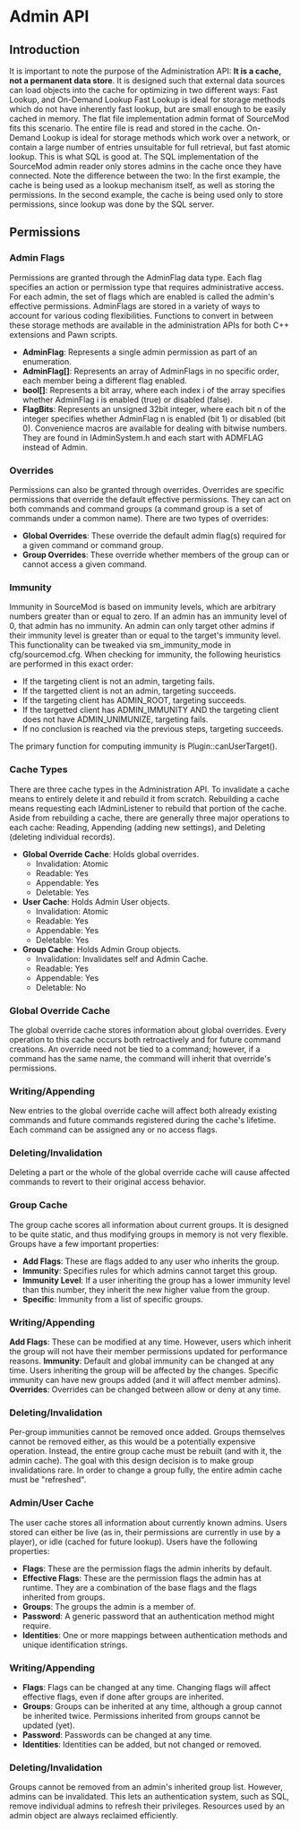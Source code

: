 # Admin API

## Introduction
It is important to note the purpose of the Administration API: **It is a cache, not a permanent data store**. It is designed such that external data sources can load objects into the cache for optimizing in two different ways: Fast Lookup, and On-Demand Lookup
Fast Lookup is ideal for storage methods which do not have inherently fast lookup, but are small enough to be easily cached in memory. The flat file implementation admin format of SourceMod fits this scenario. The entire file is read and stored in the cache.
On-Demand Lookup is ideal for storage methods which work over a network, or contain a large number of entries unsuitable for full retrieval, but fast atomic lookup. This is what SQL is good at. The SQL implementation of the SourceMod admin reader only stores admins in the cache once they have connected.
Note the difference between the two: In the first example, the cache is being used as a lookup mechanism itself, as well as storing the permissions. In the second example, the cache is being used only to store permissions, since lookup was done by the SQL server.

## Permissions
### Admin Flags
Permissions are granted through the AdminFlag data type. Each flag specifies an action or permission type that requires administrative access. For each admin, the set of flags which are enabled is called the admin's effective permissions.
AdminFlags are stored in a variety of ways to account for various coding flexibilities. Functions to convert in between these storage methods are available in the administration APIs for both C++ extensions and Pawn scripts.

* **AdminFlag**: Represents a single admin permission as part of an enumeration.
* **AdminFlag\[\]**: Represents an array of AdminFlags in no specific order, each member being a different flag enabled.
* **bool[]**: Represents a bit array, where each index i of the array specifies whether AdminFlag i is enabled (true) or disabled (false).
* **FlagBits**: Represents an unsigned 32bit integer, where each bit n of the integer specifies whether AdminFlag n is enabled (bit 1) or disabled (bit 0). Convenience macros are available for dealing with bitwise numbers. They are found in IAdminSystem.h and each start with ADMFLAG instead of Admin.

### Overrides
Permissions can also be granted through overrides. Overrides are specific permissions that override the default effective permissions. They can act on both commands and command groups (a command group is a set of commands under a common name). There are two types of overrides:

* **Global Overrides**: These override the default admin flag(s) required for a given command or command group.
* **Group Overrides**: These override whether members of the group can or cannot access a given command.

### Immunity
Immunity in SourceMod is based on immunity levels, which are arbitrary numbers greater than or equal to zero. If an admin has an immunity level of 0, that admin has no immunity. An admin can only target other admins if their immunity level is greater than or equal to the target's immunity level. This functionality can be tweaked via sm_immunity_mode in cfg/sourcemod.cfg.
When checking for immunity, the following heuristics are performed in this exact order:

* If the targeting client is not an admin, targeting fails.
* If the targetted client is not an admin, targeting succeeds.
* If the targeting client has ADMIN_ROOT, targeting succeeds.
* If the targetted client has ADMIN_IMMUNITY AND the targeting client does not have ADMIN_UNIMUNIZE, targeting fails.
* If no conclusion is reached via the previous steps, targeting succeeds.

The primary function for computing immunity is Plugin::canUserTarget().

### Cache Types
There are three cache types in the Administration API. To invalidate a cache means to entirely delete it and rebuild it from scratch. Rebuilding a cache means requesting each IAdminListener to rebuild that portion of the cache. Aside from rebuilding a cache, there are generally three major operations to each cache: Reading, Appending (adding new settings), and Deleting (deleting individual records).

* **Global Override Cache**: Holds global overrides.
	* Invalidation: Atomic
	* Readable: Yes
	* Appendable: Yes
	* Deletable: Yes
* **User Cache**: Holds Admin User objects.
	* Invalidation: Atomic
	* Readable: Yes
	* Appendable: Yes
	* Deletable: Yes
* **Group Cache**: Holds Admin Group objects.
	* Invalidation: Invalidates self and Admin Cache.
	* Readable: Yes
	* Appendable: Yes
	* Deletable: No

### Global Override Cache
The global override cache stores information about global overrides. Every operation to this cache occurs both retroactively and for future command creations. An override need not be tied to a command; however, if a command has the same name, the command will inherit that override's permissions.
### Writing/Appending
New entries to the global override cache will affect both already existing commands and future commands registered during the cache's lifetime.
Each command can be assigned any or no access flags.
### Deleting/Invalidation
Deleting a part or the whole of the global override cache will cause affected commands to revert to their original access behavior.
### Group Cache
The group cache scores all information about current groups. It is designed to be quite static, and thus modifying groups in memory is not very flexible.
Groups have a few important properties:

* **Add Flags**: These are flags added to any user who inherits the group.
* **Immunity**: Specifies rules for which admins cannot target this group.
* **Immunity Level**: If a user inheriting the group has a lower immunity level than this number, they inherit the new higher value from the group.
* **Specific**: Immunity from a list of specific groups.

### Writing/Appending

**Add Flags**: These can be modified at any time. However, users which inherit the group will not have their member permissions updated for performance reasons.
**Immunity**: Default and global immunity can be changed at any time. Users inheriting the group will be affected by the changes. Specific immunity can have new groups added (and it will affect member admins).
**Overrides**: Overrides can be changed between allow or deny at any time.

### Deleting/Invalidation
Per-group immunities cannot be removed once added. Groups themselves cannot be removed either, as this would be a potentially expensive operation. Instead, the entire group cache must be rebuilt (and with it, the admin cache). The goal with this design decision is to make group invalidations rare. In order to change a group fully, the entire admin cache must be "refreshed".

### Admin/User Cache
The user cache stores all information about currently known admins. Users stored can either be live (as in, their permissions are currently in use by a player), or idle (cached for future lookup).
Users have the following properties:

* **Flags**: These are the permission flags the admin inherits by default.
* **Effective Flags**: These are the permission flags the admin has at runtime. They are a combination of the base flags and the flags inherited from groups.
* **Groups**: The groups the admin is a member of.
* **Password**: A generic password that an authentication method might require.
* **Identities**: One or more mappings between authentication methods and unique identification strings.

### Writing/Appending
* **Flags**: Flags can be changed at any time. Changing flags will affect effective flags, even if done after groups are inherited.
* **Groups**: Groups can be inherited at any time, although a group cannot be inherited twice. Permissions inherited from groups cannot be updated (yet).
* **Password**: Passwords can be changed at any time.
* **Identities**: Identities can be added, but not changed or removed.

### Deleting/Invalidation
Groups cannot be removed from an admin's inherited group list. However, admins can be invalidated. This lets an authentication system, such as SQL, remove individual admins to refresh their privileges. Resources used by an admin object are always reclaimed efficiently.